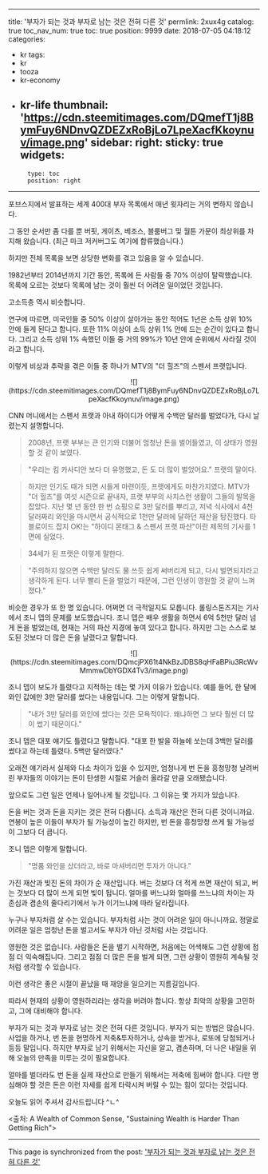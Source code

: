 
---
title: '부자가 되는 것과 부자로 남는 것은 전혀 다른 것'
permlink: 2xux4g
catalog: true
toc_nav_num: true
toc: true
position: 9999
date: 2018-07-05 04:18:12
categories:
- kr
tags:
- kr
- tooza
- kr-economy
- kr-life
thumbnail: 'https://cdn.steemitimages.com/DQmefT1j8BymFuy6NDnvQZDEZxRoBjLo7LpeXacfKkoynuv/image.png'
sidebar:
    right:
        sticky: true
widgets:
    -
        type: toc
        position: right
---


포브스지에서 발표하는 세계 400대 부자 목록에서 매년 윗자리는 거의 변하지 않습니다. 

그 동안 순서만 좀 다를 뿐 버핏, 게이츠, 베조스, 블룸버그 및 월튼 가문이 최상위를 차지해 왔습니다. (최근 마크 저커버그도 여기에 합류했습니다.)

하지만 전체 목록을 보면 상당한 변화를 겪고 있음을 알 수 있습니다.

1982년부터 2014년까지 기간 동안, 목록에 든 사람들 중 70% 이상이 탈락했습니다. 목록에 오르는 것보다 목록에 남는 것이 훨씬 더 어려운 일이었던 것입니다.

고소득층 역시 비슷합니다. 

연구에 따르면, 미국인들 중 50% 이상이 살아가는 동안 적어도 1년은 소득 상위 10% 안에 들게 된다고 합니다. 또한 11% 이상이 소득 상위 1% 안에 드는 순간이 있다고 합니다. 그리고 소득 상위 1% 속했던 이들 중 거의 99%가 10년 안에 순위에서 사라질 것이라고 합니다. 

이렇게 비상과 추락을 겪은 이들 중 하나가 MTV의 "더 힐즈"의 스펜서 프랫입니다. 

<center>
![](https://cdn.steemitimages.com/DQmefT1j8BymFuy6NDnvQZDEZxRoBjLo7LpeXacfKkoynuv/image.png)
</center>

CNN 머니에서는 스펜서 프랫과 아내 하이디가 어떻게 수백만 달러를 벌었다가, 다시 날렸는지 설명합니다.

> 2008년, 프랫 부부는 큰 인기와 더불어 엄청난 돈을 벌어들였고, 이 상태가 영원할 것 같이 보였다. 

> "우리는 킴 카사디안 보다 더 유명했고, 돈 도 더 많이 벌었어요." 프랫의 말이다.

> 하지만 인기도 때가 되면 시들게 마련이듯, 프랫에게도 마찬가지였다.  MTV가 "더 힐즈"를 여섯 시즌으로 끝내자, 프랫 부부의 사치스런 생활이 그들의 발목을 잡았다. 지난 몇 년 동안 한 번 쇼핑으로 3만 달러를 뿌리고, 저녁 식사에서 4천 달러짜리 와인을 마시면서 공식적으로 1천만 달러에 달하던 재산을 탕진했다. 타블로이드 잡지 OK!는 "하이디 몬태그 & 스펜서 프랫 파산"이란 제목의 기사를 1면에 실었다. 

> 34세가 된 프랫은 이렇게 말한다.

> "주의하지 않으면 수백만 달러도 물 쓰듯 쉽게 써버리게 되고, 다시 벌면되지라고 생각하게 된다. 너무 빨리 돈을 벌었기 때문에, 그런 인생이 영원할 것 같이 느껴졌다."

비슷한 경우가 또 한 명 있습니다. 어쩌면 더 극적일지도 모릅니다. 롤링스톤즈지는 기사에서 조니 뎁의 문제를 보도했습니다. 조니 뎁은 배우 생활을 하면서 6억 5천만 달러 넘게 돈을 벌었는데, 현재는 거의 파산 지경에 놓여 있다고 합니다. 하지만 그는 스스로 보도된 것보다 더 많은 돈을 날렸다고 말합니다. 

<center>
![](https://cdn.steemitimages.com/DQmcjPX61t4NkBzJDBS8qHFaBPiu3RcWvMmmwDbYGDX4Tv3/image.png)
</center>

조니 뎁이 보도가 틀렸다고 지적하는 데는 몇 가지 이유가 있습니다. 예를 들어, 한 달에 와인 값에만 3만 달러를 썼다는 내용입니다.  그는 이렇게 말합니다.

>"내가 3만 달러를 와인에 썼다는 것은 모욕적이다. 왜냐하면 그 보다 훨씬 더 많이 썼기 때문이다."

조니 뎁은 대포 얘기도 틀렸다고 말합니다. "대포 한 발을 하늘에 쏘는데 3백만 달러를 썼다고 하는데 틀렸다. 5백만 달러였다."

오래전 얘기라서 실제와 다소 차이가 있을 수 있지만, 엄청나게 번 돈을 흥청망청 날려버린 부자들의 이야기는 돈이 탄생한 시절로 거슬러 올라갈 만큼 오래됐습니다. 

앞으로도 그런 일은 언제나 일어나게 될 것입니다.  그 이유는 몇 가지가 있습니다.

돈을 버는 것과 돈을 지키는 것은 전혀 다릅니다. 소득과 재산은 전혀 다른 것이니까요.  연봉이 높은 이들이 부자가 될 가능성이 높긴 하지만, 번 돈을 흥청망청 쓰게 될 가능성이 그보다 더 큽니다. 

조니 뎁은 이렇게 말합니다.

> "명품 와인을 샀더라고, 바로 마셔버리면 투자가 아니다."

가진 재산과 빚진 돈의 차이가 순 재산입니다.  버는 것보다 더 적게 쓰면 재산이 되고, 
 버는 것보다 더 많이 쓰게 되면 빚이 됩니다. 얼마를 버느냐와 얼마를 쓰느냐의 차이는 자존심과 겸손의 줄다리기에서 누가 이기느냐에 따라 달라집니다. 

누구나 부자처럼 살 수는 있습니다. 부자처럼 사는 것이 어려운 일이 아니니까요. 정말로 어려운 일은 엄청난 돈을 벌고서도 부자가 아닌 것처럼 사는 것입니다.

영원한 것은 없습니다. 사람들은 돈을 벌기 시작하면, 처음에는 어색해도 그런 상황에 점점 더 익숙해집니다. 그리고 점점 더 많은 돈을 벌게 되면, 그런 상황이 영원히 계속될 것처럼 생각할 수 있습니다. 

이런 생각은 좋은 시절이 끝났을 때 재앙을 일으키는 지름길입니다.

따라서 현재의 상황이 영원하리라는 생각을 버려야 합니다. 항상 최악의 상황을 고민하고, 그에 대비해야 합니다.

부자가 되는 것과 부자로 남는 것은 전혀 다른 것입니다. 부자가 되는 방법은 많습니다. 사업을 하거나, 번 돈을 현명하게 저축&투자하거나, 상속을 받거나, 로또에 당첨되거나 등등 말입니다. 하지만 부자로 남기 위해서는 자신을 알고, 겸손하며, 더 나은 내일을 위해 오늘의 만족을 미루는 것이 필요합니다. 

얼마를 벌더라도 번 돈을 실제 재산으로 만들기 위해서는 저축에 힘써야 합니다. 다만 명심해야 할 것은 돈은 이런 자세를 쉽게 타락시켜 버릴 수 있는 힘이 있다는 것입니다.

오늘도 읽어 주셔서 감사드립니다 ^ㄴ^

<출처: A Wealth of Common Sense, "Sustaining Wealth is Harder Than Getting Rich">

- - -

This page is synchronized from the post: ['부자가 되는 것과 부자로 남는 것은 전혀 다른 것'](https://steemit.com/@pius.pius/2xux4g)
